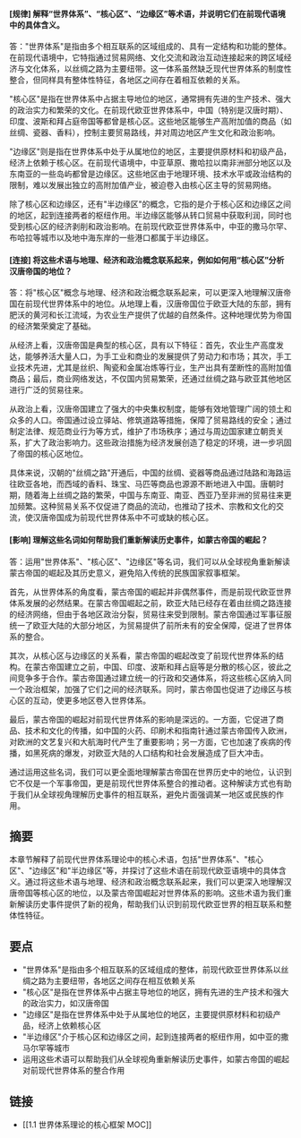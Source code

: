 #### [规律] 解释“世界体系”、“核心区”、“边缘区”等术语，并说明它们在前现代语境中的具体含义。
答："世界体系"是指由多个相互联系的区域组成的、具有一定结构和功能的整体。在前现代语境中，它特指通过贸易网络、文化交流和政治互动连接起来的跨区域经济与文化体系，以丝绸之路为主要纽带。这一体系虽然缺乏现代世界体系的制度性整合，但同样具有整体性特征，各地区之间存在着相互依赖的关系。

"核心区"是指在世界体系中占据主导地位的地区，通常拥有先进的生产技术、强大的政治实力和繁荣的文化。在前现代欧亚世界体系中，中国（特别是汉唐时期）、印度、波斯和拜占庭帝国等都曾是核心区。这些地区能够生产高附加值的商品（如丝绸、瓷器、香料），控制主要贸易路线，并对周边地区产生文化和政治影响。

"边缘区"则是指在世界体系中处于从属地位的地区，主要提供原材料和初级产品，经济上依赖于核心区。在前现代语境中，中亚草原、撒哈拉以南非洲部分地区以及东南亚的一些岛屿都曾是边缘区。这些地区由于地理环境、技术水平或政治结构的限制，难以发展出独立的高附加值产业，被迫卷入由核心区主导的贸易网络。

除了核心区和边缘区，还有"半边缘区"的概念，它指的是介于核心区和边缘区之间的地区，起到连接两者的枢纽作用。半边缘区能够从转口贸易中获取利润，同时也受到核心区的经济剥削和政治影响。在前现代欧亚世界体系中，中亚的撒马尔罕、布哈拉等城市以及地中海东岸的一些港口都属于半边缘区。

#### [连接] 将这些术语与地理、经济和政治概念联系起来，例如如何用“核心区”分析汉唐帝国的地位？
答：将"核心区"概念与地理、经济和政治概念联系起来，可以更深入地理解汉唐帝国在前现代世界体系中的地位。从地理上看，汉唐帝国位于欧亚大陆的东部，拥有肥沃的黄河和长江流域，为农业生产提供了优越的自然条件。这种地理优势为帝国的经济繁荣奠定了基础。

从经济上看，汉唐帝国是典型的核心区，具有以下特征：首先，农业生产高度发达，能够养活大量人口，为手工业和商业的发展提供了劳动力和市场；其次，手工业技术先进，尤其是丝织、陶瓷和金属冶炼等行业，生产出具有垄断性的高附加值商品；最后，商业网络发达，不仅国内贸易繁荣，还通过丝绸之路与欧亚其他地区进行广泛的贸易往来。

从政治上看，汉唐帝国建立了强大的中央集权制度，能够有效地管理广阔的领土和众多的人口。帝国通过设立驿站、修筑道路等措施，保障了贸易路线的安全；通过制定法律、规范商业行为等方式，维护了市场秩序；通过与周边国家建立朝贡关系，扩大了政治影响力。这些政治措施为经济发展创造了稳定的环境，进一步巩固了帝国的核心区地位。

具体来说，汉朝的"丝绸之路"开通后，中国的丝绸、瓷器等商品通过陆路和海路运往欧亚各地，而西域的香料、珠宝、马匹等商品也源源不断地进入中国。唐朝时期，随着海上丝绸之路的繁荣，中国与东南亚、南亚、西亚乃至非洲的贸易往来更加频繁。这种贸易关系不仅促进了商品的流动，也推动了技术、宗教和文化的交流，使汉唐帝国成为前现代世界体系中不可或缺的核心区。

#### [影响] 理解这些名词如何帮助我们重新解读历史事件，如蒙古帝国的崛起？
答：运用"世界体系"、"核心区"、"边缘区"等名词，我们可以从全球视角重新解读蒙古帝国的崛起及其历史意义，避免陷入传统的民族国家叙事框架。

首先，从世界体系的角度看，蒙古帝国的崛起并非偶然事件，而是前现代欧亚世界体系发展的必然结果。在蒙古帝国崛起之前，欧亚大陆已经存在着由丝绸之路连接的经济网络，但由于各地区政治分裂，贸易往来受到限制。蒙古帝国通过军事征服统一了欧亚大陆的大部分地区，为贸易提供了前所未有的安全保障，促进了世界体系的整合。

其次，从核心区与边缘区的关系看，蒙古帝国的崛起改变了前现代世界体系的结构。在蒙古帝国建立之前，中国、印度、波斯和拜占庭等是分散的核心区，彼此之间竞争多于合作。蒙古帝国通过建立统一的行政和交通体系，将这些核心区纳入同一个政治框架，加强了它们之间的经济联系。同时，蒙古帝国也促进了边缘区与核心区的互动，使更多地区卷入世界体系。

最后，蒙古帝国的崛起对前现代世界体系的影响是深远的。一方面，它促进了商品、技术和文化的传播，如中国的火药、印刷术和指南针通过蒙古帝国传入欧洲，对欧洲的文艺复兴和大航海时代产生了重要影响；另一方面，它也加速了疾病的传播，如黑死病的爆发，对欧亚大陆的人口结构和社会发展造成了巨大冲击。

通过运用这些名词，我们可以更全面地理解蒙古帝国在世界历史中的地位，认识到它不仅是一个军事帝国，更是前现代世界体系整合的推动者。这种解读方式也有助于我们从全球视角理解历史事件的相互联系，避免片面强调某一地区或民族的作用。

## 摘要

本章节解释了前现代世界体系理论中的核心术语，包括"世界体系"、"核心区"、"边缘区"和"半边缘区"等，并探讨了这些术语在前现代欧亚语境中的具体含义。通过将这些术语与地理、经济和政治概念联系起来，我们可以更深入地理解汉唐帝国等核心区的地位，以及蒙古帝国崛起对世界体系的影响。这些术语为我们重新解读历史事件提供了新的视角，帮助我们认识到前现代欧亚世界的相互联系和整体性特征。

## 要点

- "世界体系"是指由多个相互联系的区域组成的整体，前现代欧亚世界体系以丝绸之路为主要纽带，各地区之间存在相互依赖关系
- "核心区"是指在世界体系中占据主导地位的地区，拥有先进的生产技术和强大的政治实力，如汉唐帝国
- "边缘区"是指在世界体系中处于从属地位的地区，主要提供原材料和初级产品，经济上依赖核心区
- "半边缘区"介于核心区和边缘区之间，起到连接两者的枢纽作用，如中亚的撒马尔罕等城市
- 运用这些术语可以帮助我们从全球视角重新解读历史事件，如蒙古帝国的崛起对前现代世界体系的整合作用

## 链接

- [[1.1 世界体系理论的核心框架 MOC]]
